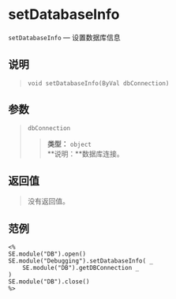 setDatabaseInfo
===============
`setDatabaseInfo` &mdash; 设置数据库信息

说明
----
>     void setDatabaseInfo(ByVal dbConnection)

参数
----
> `dbConnection`
>> **类型：** `object`  
>> **说明：**数据库连接。

返回值
------
> 没有返回值。

范例
----
>
    <%
    SE.module("DB").open()
    SE.module("Debugging").setDatabaseInfo( _
        SE.module("DB").getDBConnection _
    )
    SE.module("DB").close()
    %>